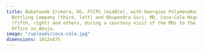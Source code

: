 ```yaml
---
title: Babatunde Irukera, DG, FCCPC (middle), with Georgios Polymenakos, MD, Nigerian
  Bottling Company (third, left) and Bhupendra Suri, MD, Coca-Cola Nigeria Limited
  (fifth, right) and others, during a courtesy visit of the MDs to the Council's Head
  Office in Abuja.
image: "/uploads/coca-cola.jpg"
dimensions: 1012x675
---
```


